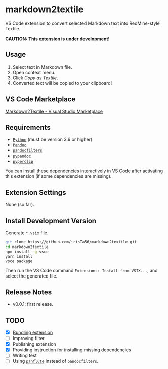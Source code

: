 # markdown2textile

VS Code extension to convert selected Markdown text into RedMine-style Textile.

__CAUTION: This extension is under development!__

## Usage

1. Select text in Markdown file.
2. Open context menu.
3. Click _Copy as Textile_.
4. Converted text will be copied to your clipboard!

## VS Code Marketplace

[Markdown2Textile - Visual Studio Marketplace](https://marketplace.visualstudio.com/items?itemName=irisTa56.markdown2textile)

## Requirements

* [`Python`](https://www.python.org/) (must be version 3.6 or higher)
* [`Pandoc`](https://github.com/jgm/pandoc)
* [`pandocfilters`](https://github.com/jgm/pandocfilters)
* [`pypandoc`](https://github.com/bebraw/pypandoc)
* [`pyperclip`](https://github.com/asweigart/pyperclip)

You can install these dependencies interactively in VS Code after activating this extension (if some dependencies are missing).

## Extension Settings

None (so far).

## Install Development Version

Generate `*.vsix` file.

```bash
git clone https://github.com/irisTa56/markdown2textile.git
cd markdown2textile
npm install -g vsce
yarn install
vsce package
```

Then run the VS Code command `Extensions: Install from VSIX...`, and select the generated file.

## Release Notes

* v0.0.1: first release.

## TODO

* [x] [Bundling extension](https://code.visualstudio.com/api/working-with-extensions/bundling-extension)
* [ ] Improving filter
* [x] Publishing extension
* [x] Providing instruction for installing missing dependencies
* [ ] Writing test
* [ ] Using [`panflute`](https://github.com/sergiocorreia/panflute) instead of `pandocfilters`.
